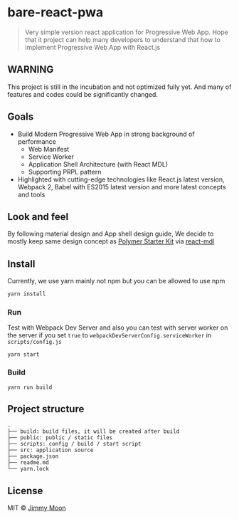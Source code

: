 # bare-react-pwa

> Very simple version react application for Progressive Web App. Hope that it project can help many developers to understand that how to implement Progressive Web App with React.js

## WARNING

This project is still in the incubation and not optimized fully yet. And many of features and codes could be significantly changed.

## Goals

- Build Modern Progressive Web App in strong background of performance
	- Web Manifest
	- Service Worker
	- Application Shell Architecture (with React MDL)
	- Supporting PRPL pattern
- Highlighted with cutting-edge technologies like React.js latest version, Webpack 2, Babel with ES2015 latest version and more latest concepts and tools

## Look and feel

By following material design and App shell design guide, We decide to mostly keep same design concept as [Polymer Starter Kit](https://github.com/PolymerElements/polymer-starter-kit) via [react-mdl](https://react-mdl.github.io)

## Install

Currently, we use yarn mainly not npm but you can be allowed to use npm

```js
yarn install
```

### Run

Test with Webpack Dev Server and also you can test with server worker on the server if you set `true` to `webpackDevServerConfig.serviceWorker` in `scripts/config.js`

```
yarn start
```

### Build

```
yarn run build
```

## Project structure

```
.
├── build: build files, it will be created after build
├── public: public / static files
├── scripts: config / build / start script
├── src: application source
├── package.json
├── readme.md
└── yarn.lock
```

## License

MIT © [Jimmy Moon](http://ragingwind.me)
